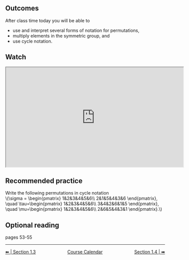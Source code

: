 ## Outcomes
After class time today you will be able to

* use and interpret several forms of notation for permutations,
* multiply elements in the symmetric group, and
* use cycle notation.
## Watch
<iframe title="embedded content" src="https://www.youtube.com/embed/MpKG6FmcIHk" width="560" height="315" allowfullscreen="allowfullscreen" allow="accelerometer; autoplay; clipboard-write; encrypted-media; gyroscope; picture-in-picture"></iframe>

## Recommended practice
Write the following permutations in cycle notation<br>
\\(\sigma = \begin{pmatrix}
    1&2&3&4&5&6\\\\
    2&1&5&4&3&6
  \end{pmatrix},
  \quad
  \tau=\begin{pmatrix}
    1&2&3&4&5&6\\\\
    3&4&2&6&1&5
  \end{pmatrix},
  \quad
  \mu=\begin{pmatrix}
    1&2&3&4&5&6\\\\
    2&6&5&4&3&1
  \end{pmatrix}.\\)

## Optional reading
pages 53-55

 
<hr class="dashed double-spacing">

<div class = "justify" style="display:flex;justify-content:space-between;">
    <div sytle="align:left">
        <a class="btn info" href="page:📓 Section 1.3 Part 2">⬅ | Section 1.3</a>
    </div>
    <div style="align:center">
        <a class="btn danger" href="page:📅 Full Course Schedule - Subject to Change">Course Calendar</a>
    </div>
    <div style="align:right">
        <a class="btn info" href="page:📓 Section 1.4 Part 2">Section 1.4 | ➡</a>
    </div>
</div>
